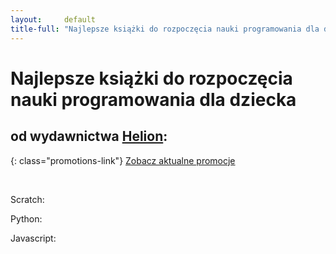 ```yaml
---
layout:     default
title-full: "Najlepsze książki do rozpoczęcia nauki programowania dla dziecka"
---
```


# Najlepsze książki do rozpoczęcia nauki programowania dla dziecka
## od wydawnictwa [Helion](http://helion.pl/view/9102Q):

{: class="promotions-link"}
[Zobacz aktualne promocje](http://helion.pl/page/9102Q/promocje)


<br>

Scratch:

<div class="book">
    <script src="http://helion.pl/plugins/new/ksiazkasm.phi?id=scrabt&nr=9102Q&size=181&utf8=1"></script>
</div>

<div class="book">
    <script src="http://helion.pl/plugins/new/ksiazkasm.phi?id=a_03cg&nr=9102Q&size=181&utf8=1"></script>
</div>

<div class="book">
    <script src="http://helion.pl/plugins/new/ksiazkasm.phi?id=scrakp&nr=9102Q&size=181&utf8=1"></script>
</div>

Python:

<div class="book">
    <script src="http://helion.pl/plugins/new/ksiazkasm.phi?id=hellow&nr=9102Q&size=181&utf8=1"></script>
</div>

<div class="book">
    <script src="http://helion.pl/plugins/new/ksiazkasm.phi?id=a_03ch&nr=9102Q&size=181&utf8=1"></script>
</div>

<div class="book">
    <script src="http://helion.pl/plugins/new/ksiazkasm.phi?id=a_03ca&nr=9102Q&size=181&utf8=1"></script>
</div>

Javascript:

<div class="book">
    <script src="http://helion.pl/plugins/new/ksiazkasm.phi?id=a_0352&nr=9102Q&size=181&utf8=1"></script>
</div>